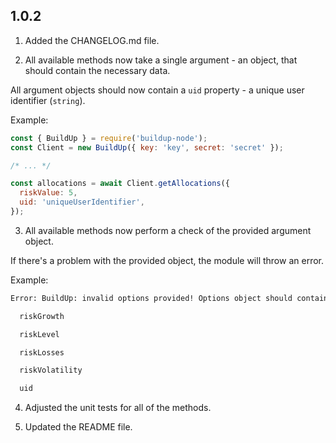 ## 1.0.2

1. Added the CHANGELOG.md file.

2. All available methods now take a single argument - an object, that should contain the necessary data.

All argument objects should now contain a `uid` property - a unique user identifier (`string`).

Example:

```javascript
const { BuildUp } = require('buildup-node');
const Client = new BuildUp({ key: 'key', secret: 'secret' });

/* ... */

const allocations = await Client.getAllocations({
  riskValue: 5,
  uid: 'uniqueUserIdentifier',
});
```

3. All available methods now perform a check of the provided argument object.

If there's a problem with the provided object, the module will throw an error.

Example:

```bash
Error: BuildUp: invalid options provided! Options object should contain the following properties:

  riskGrowth

  riskLevel

  riskLosses

  riskVolatility

  uid
```

4. Adjusted the unit tests for all of the methods.

5. Updated the README file.

